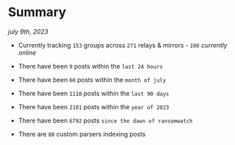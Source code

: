 
# Summary
_july 9th, 2023_

- Currently tracking `153` groups across `271` relays & mirrors - _`106` currently online_

- There have been `9` posts within the `last 24 hours`

- There have been `60` posts within the `month of july`

- There have been `1118` posts within the `last 90 days`

- There have been `2101` posts within the `year of 2023`

- There have been `6792` posts `since the dawn of ransomwatch`

- There are `80` custom parsers indexing posts
